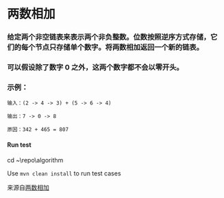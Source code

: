# 两数相加

### 给定两个非空链表来表示两个非负整数。位数按照逆序方式存储，它们的每个节点只存储单个数字。将两数相加返回一个新的链表。
### 可以假设除了数字 0 之外，这两个数字都不会以零开头。

### 示例：
`输入：(2 -> 4 -> 3) + (5 -> 6 -> 4)`

`输出：7 -> 0 -> 8`

`原因：342 + 465 = 807`

#### Run test
cd ~\repo\algorithm

Use `mvn clean install` to run test cases

来源自[两数相加](https://leetcode-cn.com/problems/add-two-numbers/description/)